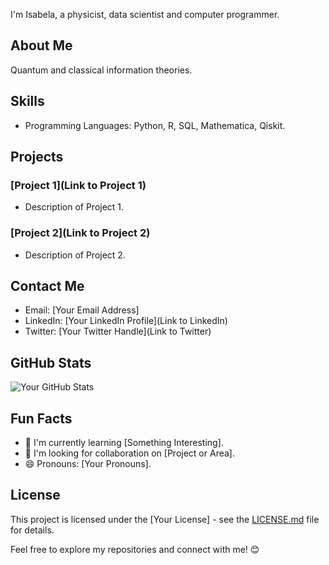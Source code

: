 I'm Isabela, a physicist, data scientist and computer programmer. 

## About Me

Quantum and classical information theories. 

## Skills

- Programming Languages: Python, R, SQL, Mathematica, Qiskit.
## Projects

### [Project 1](Link to Project 1)
- Description of Project 1.

### [Project 2](Link to Project 2)
- Description of Project 2.

## Contact Me

- Email: [Your Email Address]
- LinkedIn: [Your LinkedIn Profile](Link to LinkedIn)
- Twitter: [Your Twitter Handle](Link to Twitter)

## GitHub Stats

![Your GitHub Stats](https://github-readme-stats.vercel.app/api?username=your-username&show_icons=true&theme=dark)

## Fun Facts

- 🌱 I'm currently learning [Something Interesting].
- 🤔 I'm looking for collaboration on [Project or Area].
- 😄 Pronouns: [Your Pronouns].

## License

This project is licensed under the [Your License] - see the [LICENSE.md](LICENSE.md) file for details.

Feel free to explore my repositories and connect with me! 😊
